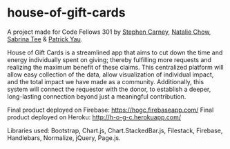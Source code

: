 # house-of-gift-cards

A project made for Code Fellows 301 by [Stephen Carney](http://github.com/scarney3), [Natalie Chow](http://github.com/xxnatc), [Sabrina Tee](http://github.com/sabbyt) & [Patrick Yau](https://github.com/patyau).

House of Gift Cards is a streamlined app that aims to cut down the time and energy individually spent on giving; thereby fulfilling more requests and realizing the maximum benefit of these claims. This centralized platform will allow easy collection of the data, allow visualization of individual impact, and the total impact we have made as a community. Additionally, this system will connect the requestor with the donor, to establish a deeper, long-lasting connection beyond just a meaningful contribution.

Final product deployed on Firebase: https://hogc.firebaseapp.com/
Final product deployed on Heroku: http://h-o-g-c.herokuapp.com/

Libraries used: Bootstrap, Chart.js, Chart.StackedBar.js, Filestack, Firebase, Handlebars, Normalize, jQuery, Page.js.
